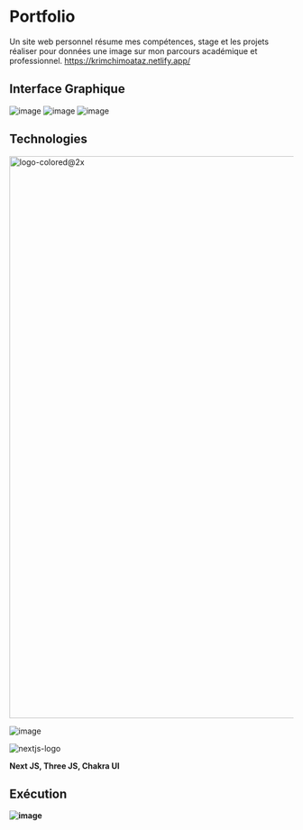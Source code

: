 # Portfolio

Un site web personnel résume mes compétences, stage et les projets réaliser pour données une image sur mon parcours académique et professionnel.
https://krimchimoataz.netlify.app/
## Interface Graphique

![image](https://user-images.githubusercontent.com/74151613/151949762-4a06acdc-2d52-49f3-a8fc-d6fddd48d0be.png)
![image](https://user-images.githubusercontent.com/74151613/151949905-04a04d7e-3b4e-4df7-8cb7-0bc887e0d01a.png)
![image](https://user-images.githubusercontent.com/74151613/151949827-e88f129a-b695-43eb-9d2c-ba6ae4b6dd2a.png)


## Technologies
<img width="998" alt="logo-colored@2x" src="https://user-images.githubusercontent.com/74151613/151950218-ef248fb4-e5ef-49f7-8741-83b161c1c8ec.png">

![image](https://user-images.githubusercontent.com/74151613/151950500-39195887-ba25-4879-8b19-6c2b112a7167.png)

![nextjs-logo](https://user-images.githubusercontent.com/74151613/151950882-0c30f254-ac1b-4ee5-bd79-b88bc25cd970.png)

<strong> Next JS, Three JS, Chakra UI<strong/>

## Exécution 

![image](https://user-images.githubusercontent.com/74151613/151951130-69eb069b-f69d-49a8-bad7-d484808ae1dd.png)

  
